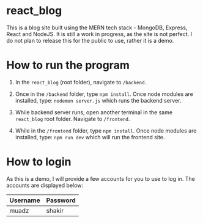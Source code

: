 # react_blog

This is a blog site built using the MERN tech stack - MongoDB, Express, React and NodeJS. It is still a work in progress, as the site is not perfect. I do not plan to release this for the public to use, rather it is a demo.

# How to run the program

1) In the `react_blog` (root folder), navigate to `/backend`.

2) Once in the `/backend` folder, type `npm install`. Once node modules are installed, type: `nodemon server.js` which runs the backend server.

3) While backend server runs, open another terminal in the same `react_blog` root folder. Navigate to `/frontend`.

4) While in the `/frontend` folder, type `npm install`. Once node modules are installed, type:
`npm run dev` which will run the frontend site.

# How to login

As this is a demo, I will provide a few accounts for you to use to log in. The accounts are displayed below:

|Username|Password|
|--------|--------|
|muadz   |shakir  |
